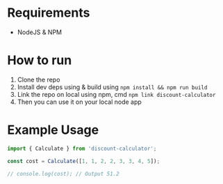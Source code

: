 # Requirements

- NodeJS & NPM

# How to run

1. Clone the repo
2. Install dev deps using & build using `npm install && npm run build`
3. Link the repo on local using npm, cmd `npm link discount-calculator`
4. Then you can use it on your local node app

# Example Usage

```ts
import { Calculate } from 'discount-calculator';

const cost = Calculate([1, 1, 2, 2, 3, 3, 4, 5]);

// console.log(cost); // Output 51.2
```
